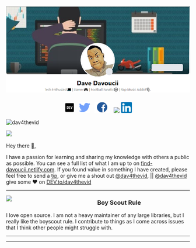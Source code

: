 # [![Davoucii header](https://github.com/dav4thevid/dav4thevid/blob/master/blob/master/icons/cover.png)](https://find-davoucii.netlify.com)
<p align='center'>
<a href="https://dev.to/dav4thevid"><img height="30" src="https://github.com/dav4thevid/dav4thevid/blob/master/blob/master/icons/dev.png?raw=true"></a>&nbsp;&nbsp;
<a href="https://twitter.com/dav4thevid"><img height="30" src="https://github.com/dav4thevid/dav4thevid/blob/master/blob/master/icons/twitter.png?raw=true"></a>&nbsp;&nbsp;
<a href="https://facebook.com/dav4thevid"><img height="30" src="https://github.com/dav4thevid/dav4thevid/blob/master/blob/master/icons/facebook.png?raw=true"></a>&nbsp;&nbsp;
<a href="https://www.buymeacoffee.com/dav4thevid"><img height="30" src="https://github.com/WaylonWalker/WaylonWalker/blob/main/icon/by-me-a-coffee.png?raw=true"></a>
<a href="https://www.linkedin.com/in/davoucii/"><img height="30" src="https://github.com/dav4thevid/dav4thevid/blob/master/blob/master/icons/linkedin.png?raw=true"></a>
</p>

<p align="left"> <img src="https://komarev.com/ghpvc/?dav4thevid" alt="dav4thevid" /> </p>

![](https://komarev.com/ghpvc/?username=your-github-username&color=green)

Hey there 👋,

I have a passion for learning and sharing my knowledge with others a public as possible.  You can see a full list of what I am up to on [find-davoucii.netlify.com](waylonwalker.com).  If you found value in something I have created, please feel free to send a [tip](https://www.buymeacoffee.com/davoucii), or give me a shout out [@dav4thevid](https://twitter.com/dav4thevid), || [@dav4thevid](https://facebook.com/dav4thevid) give some ♥ on [DEV.to/dav4thevid](https://dev.to/dav4thevid)
 
  ---
 
 <p>
  <img width="250" align='left' src="https://github.com/WaylonWalker/WaylonWalker/blob/main/icon/hacktoberfest.png?raw=true">
</p>
 
### Boy Scout Rule

I love open source.  I am not a heavy maintainer of any large libraries, but I really like the boyscout rule.  I contribute to things as I come across issues that I think other people might struggle with.



 ---


---


<p align='center'>
<!-- <img align='center' src="https://visitor-badge.glitch.me/badge?page_id=waylonwalker.visitor-badge"> -->
 <p/>


